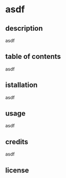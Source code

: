 # asdf 




## description
asdf

## table of contents
asdf

## istallation
asdf

## usage
asdf

## credits
asdf

## license


